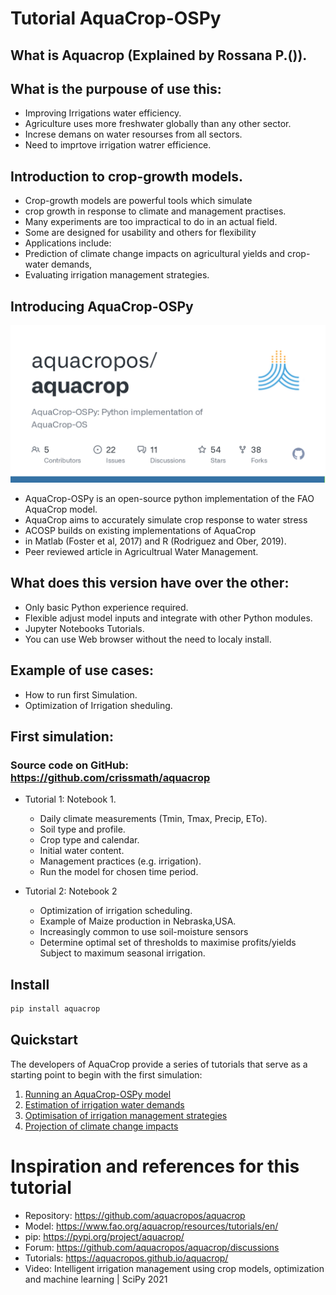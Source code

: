 # Tutorial AquaCrop-OSPy

## What is Aquacrop (Explained by Rossana P.()).

## What is the purpouse of use this:
 * Improving Irrigations water efficiency.
 * Agriculture uses more freshwater globally than any other sector.
 * Increse demans on water resourses from all sectors.
 * Need to imprtove irrigation watrer efficience. 

## Introduction to crop-growth models.
 * Crop-growth models are powerful tools which simulate
 * crop growth in response to climate and management practises.
 * Many experiments are too impractical to do in an actual field.
 * Some are designed for usability and others for flexibility
 * Applications include:
 * Prediction of climate change impacts on agricultural yields and crop-water demands,
 * Evaluating irrigation management strategies.

## Introducing AquaCrop-OSPy
![AquaCrop-OSPy](figures/aquacrop.png)
 * AquaCrop-OSPy is an open-source python implementation of the FAO AquaCrop model.
 * AquaCrop aims to accurately simulate crop response to water stress
 * ACOSP builds on existing implementations of AquaCrop
 * in Matlab (Foster et al, 2017) and R (Rodriguez and Ober, 2019).
 * Peer reviewed article in Agricultrual Water Management.

## What does this version have over the other:
 * Only basic Python experience required.
 * Flexible adjust model inputs and integrate with other Python modules.
 * Jupyter Notebooks Tutorials.
 * You can use Web browser without the need to localy install.

## Example of use cases: 
 * How to run first Simulation.
 * Optimization of Irrigation sheduling.
    
## First simulation:
### Source code on GitHub: https://github.com/crissmath/aquacrop
* Tutorial 1: Notebook 1.
  * Daily climate measurements (Tmin, Tmax, Precip, ETo).
  * Soil type and profile.
  * Crop type and calendar.
  * Initial water content.
  * Management practices (e.g. irrigation).
  * Run the model for chosen time period.
				
* Tutorial 2: Notebook 2 
  * Optimization of irrigation scheduling.
  * Example of Maize production in Nebraska,USA.
  * Increasingly common to use soil-moisture sensors
  * Determine optimal set of thresholds to maximise profits/yields Subject to maximum seasonal irrigation.

## Install

```bash
pip install aquacrop
```

## Quickstart

The developers of AquaCrop provide a series of tutorials that serve as a starting point to begin with the first simulation:

1.  <a href=https://colab.research.google.com/github/aquacropos/aquacrop/blob/master/docs/notebooks/AquaCrop_OSPy_Notebook_1.ipynb>Running an AquaCrop-OSPy model</a>
2.  <a href=https://colab.research.google.com/github/aquacropos/aquacrop/blob/master/docs/notebooks/AquaCrop_OSPy_Notebook_2.ipynb>Estimation of irrigation water demands</a>
3.  <a href=https://colab.research.google.com/github/aquacropos/aquacrop/blob/master/docs/notebooks/AquaCrop_OSPy_Notebook_3.ipynb>Optimisation of irrigation management strategies</a>
4.  <a href=https://colab.research.google.com/github/aquacropos/aquacrop/blob/master/docs/notebooks/AquaCrop_OSPy_Notebook_4.ipynb>Projection of climate change impacts</a>



# Inspiration and references for this tutorial

- Repository: https://github.com/aquacropos/aquacrop
- Model: https://www.fao.org/aquacrop/resources/tutorials/en/
- pip: https://pypi.org/project/aquacrop/
- Forum: https://github.com/aquacropos/aquacrop/discussions
- Tutorials: https://aquacropos.github.io/aquacrop/
- Video: Intelligent irrigation management using crop models, optimization and machine learning | SciPy 2021


